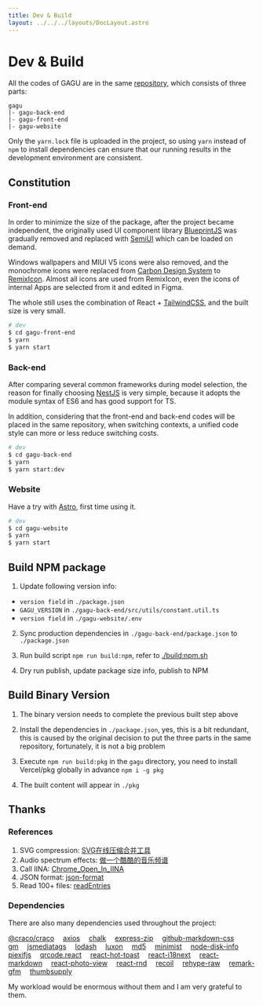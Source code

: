 ```yaml
---
title: Dev & Build
layout: ../../../layouts/DocLayout.astro
---
```


# Dev & Build

All the codes of GAGU are in the same [repository](https://github.com/Chisw/gagu), which consists of three parts:

```
gagu
|- gagu-back-end
|- gagu-front-end
|- gagu-website
```

Only the `yarn.lock` file is uploaded in the project, so using `yarn` instead of `npm` to install dependencies can ensure that our running results in the development environment are consistent.

## Constitution

### Front-end

In order to minimize the size of the package, after the project became independent, the originally used UI component library [BlueprintJS](https://blueprintjs.com) was gradually removed and replaced with [SemiUI](https://semi.design) which can be loaded on demand.

Windows wallpapers and MIUI V5 icons were also removed, and the monochrome icons were replaced from [Carbon Design System](https://carbondesignsystem.com/guidelines/icons/library/) to [RemixIcon](https://remixicon.com/). Almost all icons are used from RemixIcon, even the icons of internal Apps are selected from it and edited in Figma.

The whole still uses the combination of React + [TailwindCSS](https://tailwindcss.com), and the built size is very small.

```sh
# dev
$ cd gagu-front-end
$ yarn
$ yarn start
```

### Back-end

After comparing several common frameworks during model selection, the reason for finally choosing [NestJS](https://nestjs.com) is very simple, because it adopts the module syntax of ES6 and has good support for TS.

In addition, considering that the front-end and back-end codes will be placed in the same repository, when switching contexts, a unified code style can more or less reduce switching costs.

```sh
# dev
$ cd gagu-back-end
$ yarn
$ yarn start:dev
```

### Website

Have a try with [Astro](https://astro.build), first time using it.

```sh
# dev
$ cd gagu-website
$ yarn
$ yarn start
```

## Build NPM package

1. Update following version info:

- `version field` in `./package.json`
- `GAGU_VERSION` in `./gagu-back-end/src/utils/constant.util.ts`
- `version field` in `./gagu-website/.env`

2. Sync production dependencies in `./gagu-back-end/package.json` to `./package.json`

3. Run build script `npm run build:npm`, refer to [./build:npm.sh](https://github.com/Chisw/gagu/blob/main/build:npm.sh)

4. Dry run publish, update package size info, publish to NPM

## Build Binary Version

1. The binary version needs to complete the previous built step above

2. Install the dependencies in `./package.json`, yes, this is a bit redundant, this is caused by the original decision to put the three parts in the same repository, fortunately, it is not a big problem

3. Execute `npm run build:pkg` in the `gagu` directory, you need to install Vercel/pkg globally in advance `npm i -g pkg`

4. The built content will appear in `./pkg`

## Thanks

### References

1. SVG compression: [SVG在线压缩合并工具](https://www.zhangxinxu.com/sp/svgo/)
2. Audio spectrum effects: [做一个酷酷的音乐频谱](https://juejin.cn/post/6844903478934896647)
3. Call IINA: [Chrome_Open_In_IINA](https://github.com/iina/iina/blob/develop/browser/Chrome_Open_In_IINA/common.js#L59C18-L59C18)
4. JSON format: [json-format](https://github.com/luizstacio/json-format/blob/master/index.js)
5. Read 100+ files: [readEntries](https://developer.mozilla.org/en-US/docs/Web/API/DataTransferItem/webkitGetAsEntry#javascript)

### Dependencies

There are also many dependencies used throughout the project:

[@craco/craco](https://npmjs.com/package/@craco/craco)&emsp;
[axios](https://npmjs.com/package/axios)&emsp;
[chalk](https://npmjs.com/package/chalk)&emsp;
[express-zip](https://npmjs.com/package/express-zip)&emsp;
[github-markdown-css](https://npmjs.com/package/github-markdown-css)&emsp;
[gm](https://npmjs.com/package/gm)&emsp;
[jsmediatags](https://npmjs.com/package/jsmediatags)&emsp;
[lodash](https://npmjs.com/package/lodash)&emsp;
[luxon](https://npmjs.com/package/luxon)&emsp;
[md5](https://npmjs.com/package/md5)&emsp;
[minimist](https://npmjs.com/package/minimist)&emsp;
[node-disk-info](https://npmjs.com/package/node-disk-info)&emsp;
[piexifjs](https://npmjs.com/package/piexifjs)&emsp;
[qrcode.react](https://npmjs.com/package/qrcode.react)&emsp;
[react-hot-toast](https://npmjs.com/package/react-hot-toast)&emsp;
[react-i18next](https://npmjs.com/package/react-i18next)&emsp;
[react-markdown](https://npmjs.com/package/react-markdown)&emsp;
[react-photo-view](https://npmjs.com/package/react-photo-view)&emsp;
[react-rnd](https://npmjs.com/package/react-rnd)&emsp;
[recoil](https://npmjs.com/package/recoil)&emsp;
[rehype-raw](https://npmjs.com/package/rehype-raw)&emsp;
[remark-gfm](https://npmjs.com/package/recoil)&emsp;
[thumbsupply](https://npmjs.com/package/thumbsupply)&emsp;

My workload would be enormous without them and I am very grateful to them.
